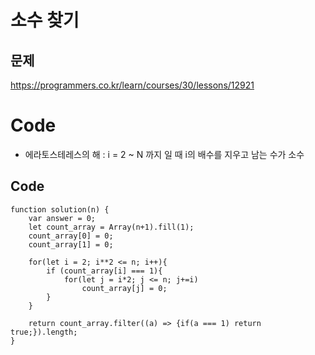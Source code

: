 소수 찾기
===

문제
---
https://programmers.co.kr/learn/courses/30/lessons/12921

Code
===
 - 에라토스테레스의 해 : i = 2 ~ N 까지 일 때 i의 배수를 지우고 남는 수가 소수       


Code
---
```
function solution(n) {
    var answer = 0;
    let count_array = Array(n+1).fill(1);
    count_array[0] = 0;
    count_array[1] = 0;
    
    for(let i = 2; i**2 <= n; i++){
        if (count_array[i] === 1){
            for(let j = i*2; j <= n; j+=i)
                count_array[j] = 0;
        }
    }
    
    return count_array.filter((a) => {if(a === 1) return true;}).length;
}
```
